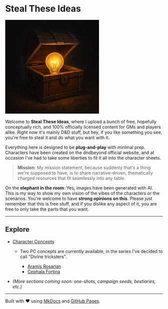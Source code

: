 # Steal These Ideas

<img src="assets/sti.png" alt="STI" width="300">

Welcome to **Steal These Ideas**, where I upload a bunch of free, hopefully conceptually rich, and 100% officially licensed content for GMs and players alike. Right now it's mainly D&D stuff, but hey, if you like something you see, you're free to steal it and do what you want with it.

Everything here is designed to be **plug-and-play** with minimal prep. Characters have been created on the dndbeyond official website, and at occasion I've had to take some liberties to fit it all into the character sheets.

> **Mission**: My mission statement, because suddenly that's a thing we're supposed to have, is to share narrative-driven, thematically charged resources that fit seamlessly into any table. 

On the **elephant in the room**: Yes, images have been generated with AI. This is my way to show my own vision of the vibes of the characters or the scenarios. You're welcome to have **strong opinions on this**. Please just remember that this is free stuff, and if you dislike any aspect of it, you are free to only take the parts that you want. 

---

## Explore

* [Character Concepts](character-concepts/)

  * Two PC concepts are currently available, in the series I've decided to call "Divine tricksters".

    * [Aramis Rosarian](character_concepts/aramis-rosarian)
    * [Cephala Fortina](character_concepts/cephala-fortina)
* *(More sections coming soon: one-shots, campaign seeds, bestiaries, etc.)*

---

Built with ❤️ using [MkDocs](https://www.mkdocs.org) and [GitHub Pages](https://pages.github.com/).
